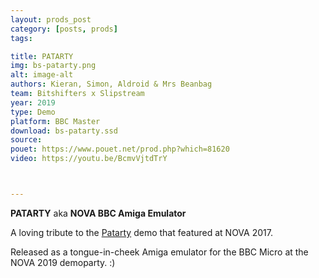 ```yaml
---
layout: prods_post
category: [posts, prods]
tags: 

title: PATARTY
img: bs-patarty.png
alt: image-alt
authors: Kieran, Simon, Aldroid & Mrs Beanbag
team: Bitshifters x Slipstream
year: 2019
type: Demo
platform: BBC Master
download: bs-patarty.ssd
source: 
pouet: https://www.pouet.net/prod.php?which=81620
video: https://youtu.be/BcmvVjtdTrY



---
```


**PATARTY** aka **NOVA BBC Amiga Emulator**

A loving tribute to the [Patarty](https://www.youtube.com/watch?v=lvaxNn_4x1c) demo that featured at NOVA 2017.

Released as a tongue-in-cheek Amiga emulator for the BBC Micro at the NOVA 2019 demoparty. :)
